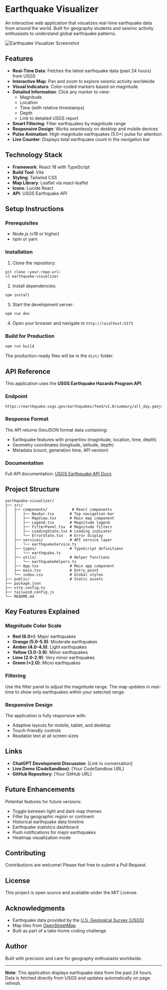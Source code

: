 # Earthquake Visualizer

An interactive web application that visualizes real-time earthquake data from around the world. Built for geography students and seismic activity enthusiasts to understand global earthquake patterns.

![Earthquake Visualizer Screenshot](./screenshot.png)

## Features

- **Real-Time Data**: Fetches the latest earthquake data (past 24 hours) from USGS
- **Interactive Map**: Pan and zoom to explore seismic activity worldwide
- **Visual Indicators**: Color-coded markers based on magnitude
- **Detailed Information**: Click any marker to view:
  - Magnitude
  - Location
  - Time (with relative timestamps)
  - Depth
  - Link to detailed USGS report
- **Smart Filtering**: Filter earthquakes by magnitude range
- **Responsive Design**: Works seamlessly on desktop and mobile devices
- **Pulse Animation**: High-magnitude earthquakes (5.0+) pulse for attention
- **Live Counter**: Displays total earthquake count in the navigation bar

## Technology Stack

- **Framework**: React 18 with TypeScript
- **Build Tool**: Vite
- **Styling**: Tailwind CSS
- **Map Library**: Leaflet via react-leaflet
- **Icons**: Lucide React
- **API**: USGS Earthquake API

## Setup Instructions

### Prerequisites

- Node.js (v18 or higher)
- npm or yarn

### Installation

1. Clone the repository:
```bash
git clone <your-repo-url>
cd earthquake-visualizer
```

2. Install dependencies:
```bash
npm install
```

3. Start the development server:
```bash
npm run dev
```

4. Open your browser and navigate to `http://localhost:5173`

### Build for Production

```bash
npm run build
```

The production-ready files will be in the `dist/` folder.

## API Reference

This application uses the **USGS Earthquake Hazards Program API**.

### Endpoint
```
https://earthquake.usgs.gov/earthquakes/feed/v1.0/summary/all_day.geojson
```

### Response Format
The API returns GeoJSON format data containing:
- Earthquake features with properties (magnitude, location, time, depth)
- Geometry coordinates (longitude, latitude, depth)
- Metadata (count, generation time, API version)

### Documentation
Full API documentation: [USGS Earthquake API Docs](https://earthquake.usgs.gov/earthquakes/feed/v1.0/geojson.php)

## Project Structure

```
earthquake-visualizer/
├── src/
│   ├── components/           # React components
│   │   ├── Navbar.tsx       # Top navigation bar
│   │   ├── MapView.tsx      # Main map component
│   │   ├── Legend.tsx       # Magnitude legend
│   │   ├── FilterPanel.tsx  # Magnitude filters
│   │   ├── LoadingState.tsx # Loading indicator
│   │   └── ErrorState.tsx   # Error display
│   ├── services/            # API service layer
│   │   └── earthquakeService.ts
│   ├── types/               # TypeScript definitions
│   │   └── earthquake.ts
│   ├── utils/               # Helper functions
│   │   └── earthquakeHelpers.ts
│   ├── App.tsx              # Main app component
│   ├── main.tsx             # Entry point
│   └── index.css            # Global styles
├── public/                  # Static assets
├── package.json
├── vite.config.ts
├── tailwind.config.js
└── README.md
```

## Key Features Explained

### Magnitude Color Scale
- **Red (6.0+)**: Major earthquakes
- **Orange (5.0-5.9)**: Moderate earthquakes
- **Amber (4.0-4.9)**: Light earthquakes
- **Yellow (3.0-3.9)**: Minor earthquakes
- **Lime (2.0-2.9)**: Very minor earthquakes
- **Green (<2.0)**: Micro earthquakes

### Filtering
Use the filter panel to adjust the magnitude range. The map updates in real-time to show only earthquakes within your selected range.

### Responsive Design
The application is fully responsive with:
- Adaptive layouts for mobile, tablet, and desktop
- Touch-friendly controls
- Readable text at all screen sizes

## Links

- **ChatGPT Development Discussion**: [Link to conversation]
- **Live Demo (CodeSandbox)**: [Your CodeSandbox URL]
- **GitHub Repository**: [Your GitHub URL]

## Future Enhancements

Potential features for future versions:
- Toggle between light and dark map themes
- Filter by geographic region or continent
- Historical earthquake data timeline
- Earthquake statistics dashboard
- Push notifications for major earthquakes
- Heatmap visualization mode

## Contributing

Contributions are welcome! Please feel free to submit a Pull Request.

## License

This project is open source and available under the MIT License.

## Acknowledgments

- Earthquake data provided by the [U.S. Geological Survey (USGS)](https://earthquake.usgs.gov/)
- Map tiles from [OpenStreetMap](https://www.openstreetmap.org/)
- Built as part of a take-home coding challenge

## Author

Built with precision and care for geography enthusiasts worldwide.

---

**Note**: This application displays earthquake data from the past 24 hours. Data is fetched directly from USGS and updates automatically on page refresh.
